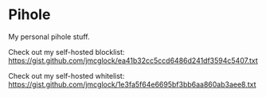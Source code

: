 # Pihole
My personal pihole stuff.

Check out my self-hosted blocklist:
https://gist.github.com/jmcglock/ea41b32cc5ccd6486d241df3594c5407.txt

Check out my self-hosted whitelist:
https://gist.github.com/jmcglock/1e3fa5f64e6695bf3bb6aa860ab3aee8.txt